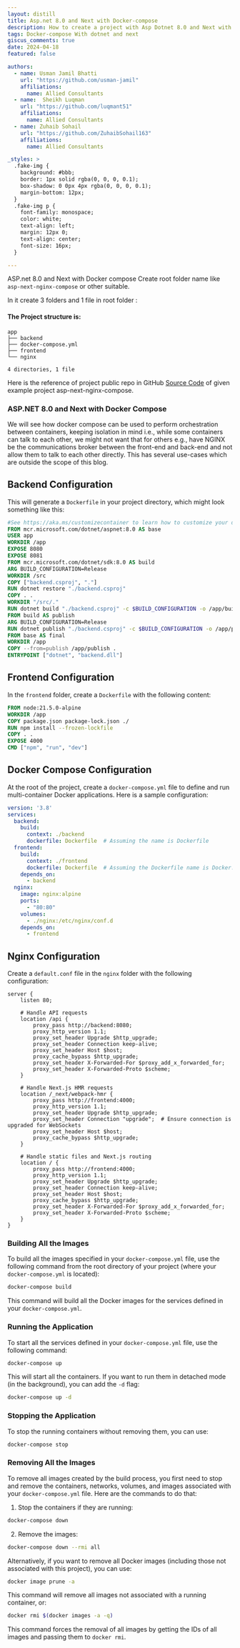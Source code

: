 ```yaml
---
layout: distill
title: Asp.net 8.0 and Next with Docker-compose
description: How to create a project with Asp Dotnet 8.0 and Next with Docker-compose
tags: Docker-compose With dotnet and next
giscus_comments: true
date: 2024-04-18
featured: false

authors:
  - name: Usman Jamil Bhatti
    url: "https://github.com/usman-jamil"
    affiliations:
      name: Allied Consultants
  - name:  Sheikh Luqman
    url: "https://github.com/luqmant51"
    affiliations:
      name: Allied Consultants
  - name: Zuhaib Sohail
    url: "https://github.com/ZuhaibSohail163"
    affiliations:
      name: Allied Consultants

_styles: >
  .fake-img {
    background: #bbb;
    border: 1px solid rgba(0, 0, 0, 0.1);
    box-shadow: 0 0px 4px rgba(0, 0, 0, 0.1);
    margin-bottom: 12px;
  }
  .fake-img p {
    font-family: monospace;
    color: white;
    text-align: left;
    margin: 12px 0;
    text-align: center;
    font-size: 16px;
  }

---
```


ASP.net 8.0 and Next with Docker compose
Create root folder name like `asp-next-nginx-compose` or other suitable.

In it create 3 folders and 1 file in root folder :
#### The Project structure is:
```plaintext
app
├── backend
├── docker-compose.yml
├── frontend
└── nginx

4 directories, 1 file
```
Here is the reference of project public repo in GitHub [Source Code](https://github.com/Luqmant51/asp-next-nginx-compose) of given example project asp-next-nginx-compose.

### ASP.NET 8.0 and Next with Docker Compose

We will see how docker compose can be used to perform orchestration between containers, keeping isolation in mind i.e., while some containers can talk to each other, we might not want that for others e.g., have NGINX be the communications broker between the front-end and back-end and not allow them to talk to each other directly. This has several use-cases which are outside the scope of this blog.

## Backend Configuration

This will generate a `Dockerfile` in your project directory, which might look something like this:
```Dockerfile
#See https://aka.ms/customizecontainer to learn how to customize your debug container and how Visual Studio uses this Dockerfile to build your images for faster debugging.
FROM mcr.microsoft.com/dotnet/aspnet:8.0 AS base
USER app
WORKDIR /app
EXPOSE 8080
EXPOSE 8081
FROM mcr.microsoft.com/dotnet/sdk:8.0 AS build
ARG BUILD_CONFIGURATION=Release
WORKDIR /src
COPY ["backend.csproj", "."]
RUN dotnet restore "./backend.csproj"
COPY . .
WORKDIR "/src/."
RUN dotnet build "./backend.csproj" -c $BUILD_CONFIGURATION -o /app/build
FROM build AS publish
ARG BUILD_CONFIGURATION=Release
RUN dotnet publish "./backend.csproj" -c $BUILD_CONFIGURATION -o /app/publish /p:UseAppHost=false
FROM base AS final
WORKDIR /app
COPY --from=publish /app/publish .
ENTRYPOINT ["dotnet", "backend.dll"]
```

## Frontend Configuration

In the `frontend` folder, create a `Dockerfile` with the following content:
```Dockerfile
FROM node:21.5.0-alpine
WORKDIR /app
COPY package.json package-lock.json ./
RUN npm install --frozen-lockfile
COPY . .
EXPOSE 4000
CMD ["npm", "run", "dev"]

```

## Docker Compose Configuration

At the root of the project, create a `docker-compose.yml` file to define and run multi-container Docker applications. Here is a sample configuration:
```yml
version: '3.8'
services:
  backend:
    build:
      context: ./backend
      dockerfile: Dockerfile  # Assuming the name is Dockerfile
  frontend:
    build:
      context: ./frontend
      dockerfile: Dockerfile  # Assuming the Dockerfile name is Docker.dev
    depends_on:
      - backend
  nginx:
    image: nginx:alpine
    ports:
      - "80:80"
    volumes:
      - ./nginx:/etc/nginx/conf.d
    depends_on:
      - frontend
```

## Nginx Configuration

Create a `default.conf` file in the `nginx` folder with the following configuration:
```nginx
server {
    listen 80;

    # Handle API requests
    location /api {
        proxy_pass http://backend:8080;
        proxy_http_version 1.1;
        proxy_set_header Upgrade $http_upgrade;
        proxy_set_header Connection keep-alive;
        proxy_set_header Host $host;
        proxy_cache_bypass $http_upgrade;
        proxy_set_header X-Forwarded-For $proxy_add_x_forwarded_for;
        proxy_set_header X-Forwarded-Proto $scheme;
    }

    # Handle Next.js HMR requests
    location /_next/webpack-hmr {
        proxy_pass http://frontend:4000;
        proxy_http_version 1.1;
        proxy_set_header Upgrade $http_upgrade;
        proxy_set_header Connection "upgrade";  # Ensure connection is upgraded for WebSockets
        proxy_set_header Host $host;
        proxy_cache_bypass $http_upgrade;
    }

    # Handle static files and Next.js routing
    location / {
        proxy_pass http://frontend:4000;
        proxy_http_version 1.1;
        proxy_set_header Upgrade $http_upgrade;
        proxy_set_header Connection keep-alive;
        proxy_set_header Host $host;
        proxy_cache_bypass $http_upgrade;
        proxy_set_header X-Forwarded-For $proxy_add_x_forwarded_for;
        proxy_set_header X-Forwarded-Proto $scheme;
    }
}

```

### Building All the Images

To build all the images specified in your `docker-compose.yml` file, use the following command from the root directory of your project (where your `docker-compose.yml` is located):

```bash
docker-compose build
```
This command will build all the Docker images for the services defined in your `docker-compose.yml`.

### Running the Application

To start all the services defined in your `docker-compose.yml` file, use the following command:
```bash
docker-compose up
```

This will start all the containers. If you want to run them in detached mode (in the background), you can add the `-d` flag:
```bash
docker-compose up -d
```

### Stopping the Application

To stop the running containers without removing them, you can use:
```bash
docker-compose stop
```

### Removing All the Images

To remove all images created by the build process, you first need to stop and remove the containers, networks, volumes, and images associated with your `docker-compose.yml` file. Here are the commands to do that:

1. Stop the containers if they are running:
```bash
docker-compose down
```

2. Remove the images:
```bash
docker-compose down --rmi all
```

Alternatively, if you want to remove all Docker images (including those not associated with this project), you can use:
```bash
docker image prune -a
```

This command will remove all images not associated with a running container, or:
```bash
docker rmi $(docker images -a -q)
```

This command forces the removal of all images by getting the IDs of all images and passing them to `docker rmi`. 